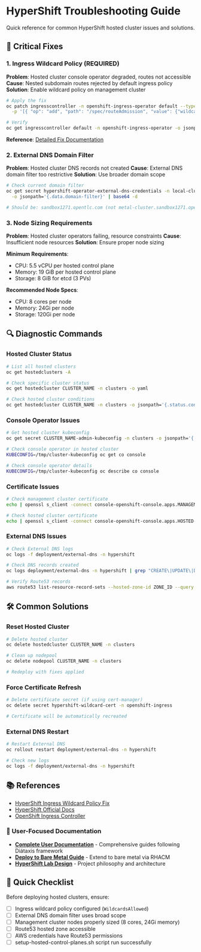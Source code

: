 # HyperShift Troubleshooting Guide

Quick reference for common HyperShift hosted cluster issues and solutions.

## 🚨 Critical Fixes

### 1. Ingress Wildcard Policy (REQUIRED)

**Problem**: Hosted cluster console operator degraded, routes not accessible
**Cause**: Nested subdomain routes rejected by default ingress policy
**Solution**: Enable wildcard policy on management cluster

```bash
# Apply the fix
oc patch ingresscontroller -n openshift-ingress-operator default --type=json \
  -p '[{ "op": "add", "path": "/spec/routeAdmission", "value": {"wildcardPolicy": "WildcardsAllowed"}}]'

# Verify
oc get ingresscontroller default -n openshift-ingress-operator -o jsonpath='{.spec.routeAdmission.wildcardPolicy}'
```

**Reference**: [Detailed Fix Documentation](hypershift-ingress-wildcard-policy-fix.md)

### 2. External DNS Domain Filter

**Problem**: Hosted cluster DNS records not created
**Cause**: External DNS domain filter too restrictive
**Solution**: Use broader domain scope

```bash
# Check current domain filter
oc get secret hypershift-operator-external-dns-credentials -n local-cluster \
  -o jsonpath='{.data.domain-filter}' | base64 -d

# Should be: sandbox1271.opentlc.com (not metal-cluster.sandbox1271.opentlc.com)
```

### 3. Node Sizing Requirements

**Problem**: Hosted cluster operators failing, resource constraints
**Cause**: Insufficient node resources
**Solution**: Ensure proper node sizing

**Minimum Requirements**:
- CPU: 5.5 vCPU per hosted control plane
- Memory: 19 GiB per hosted control plane
- Storage: 8 GiB for etcd (3 PVs)

**Recommended Node Specs**:
- CPU: 8 cores per node
- Memory: 24Gi per node
- Storage: 120Gi per node

## 🔍 Diagnostic Commands

### Hosted Cluster Status
```bash
# List all hosted clusters
oc get hostedclusters -A

# Check specific cluster status
oc get hostedcluster CLUSTER_NAME -n clusters -o yaml

# Check hosted cluster conditions
oc get hostedcluster CLUSTER_NAME -n clusters -o jsonpath='{.status.conditions[*].type}'
```

### Console Operator Issues
```bash
# Get hosted cluster kubeconfig
oc get secret CLUSTER_NAME-admin-kubeconfig -n clusters -o jsonpath='{.data.kubeconfig}' | base64 -d > /tmp/cluster-kubeconfig

# Check console operator in hosted cluster
KUBECONFIG=/tmp/cluster-kubeconfig oc get co console

# Check console operator details
KUBECONFIG=/tmp/cluster-kubeconfig oc describe co console
```

### Certificate Issues
```bash
# Check management cluster certificate
echo | openssl s_client -connect console-openshift-console.apps.MANAGEMENT-CLUSTER:443 2>/dev/null | openssl x509 -noout -text | grep -A 5 "Subject Alternative Name"

# Check hosted cluster certificate
echo | openssl s_client -connect console-openshift-console.apps.HOSTED-CLUSTER.apps.MANAGEMENT-CLUSTER:443 2>/dev/null | openssl x509 -noout -text | grep -A 5 "Subject Alternative Name"
```

### External DNS Issues
```bash
# Check External DNS logs
oc logs -f deployment/external-dns -n hypershift

# Check DNS records created
oc logs deployment/external-dns -n hypershift | grep "CREATE\|UPDATE\|DELETE"

# Verify Route53 records
aws route53 list-resource-record-sets --hosted-zone-id ZONE_ID --query 'ResourceRecordSets[?Type==`A`]'
```

## 🛠️ Common Solutions

### Reset Hosted Cluster
```bash
# Delete hosted cluster
oc delete hostedcluster CLUSTER_NAME -n clusters

# Clean up nodepool
oc delete nodepool CLUSTER_NAME -n clusters

# Redeploy with fixes applied
```

### Force Certificate Refresh
```bash
# Delete certificate secret (if using cert-manager)
oc delete secret hypershift-wildcard-cert -n openshift-ingress

# Certificate will be automatically recreated
```

### External DNS Restart
```bash
# Restart External DNS
oc rollout restart deployment/external-dns -n hypershift

# Check new logs
oc logs -f deployment/external-dns -n hypershift
```

## 📚 References

- [HyperShift Ingress Wildcard Policy Fix](hypershift-ingress-wildcard-policy-fix.md)
- [HyperShift Official Docs](https://hypershift-docs.netlify.app/)
- [OpenShift Ingress Controller](https://docs.openshift.com/container-platform/latest/networking/ingress-operator.html)

### 🎯 **User-Focused Documentation**
- **[Complete User Documentation](diataxis/README.md)** - Comprehensive guides following Diátaxis framework
- **[Deploy to Bare Metal Guide](diataxis/how-to-guides/deploy-to-bare-metal.md)** - Extend to bare metal via RHACM
- **[HyperShift Lab Design](diataxis/explanations/hypershift-lab-design.md)** - Project philosophy and architecture

## 🎯 Quick Checklist

Before deploying hosted clusters, ensure:

- [ ] Ingress wildcard policy configured (`WildcardsAllowed`)
- [ ] External DNS domain filter uses broad scope
- [ ] Management cluster nodes properly sized (8 cores, 24Gi memory)
- [ ] Route53 hosted zone accessible
- [ ] AWS credentials have Route53 permissions
- [ ] setup-hosted-control-planes.sh script run successfully
